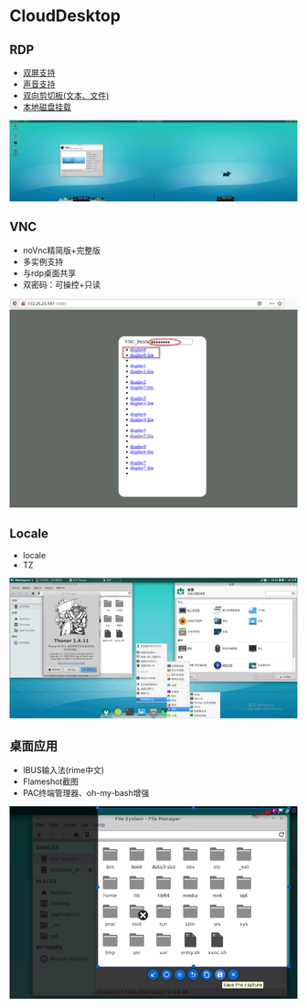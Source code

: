 # CloudDesktop

## RDP

- [双屏支持](b1-rdp.md#双屏连接)
- [声音支持](b1-rdp.md)
- [双向剪切板(文本、文件)](b1-rdp.md)
- [本地磁盘挂载](b1-rdp.md)

![](res/01rdp-double-screen.png)

## VNC

- noVnc精简版+完整版
- 多实例支持
- 与rdp桌面共享
- 双密码：可操控+只读

![](res/08vnc-index2.png)

## Locale

- locale
- TZ

![zh_CN](res/loc/zh_CN.png)

## 桌面应用

- IBUS输入法(rime中文)
- Flameshot截图
- PAC终端管理器、oh-my-bash增强

![](res/06full-flameshot.png)

